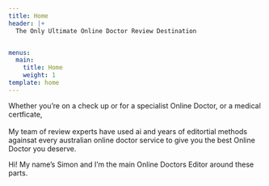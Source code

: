 ```yaml
---
title: Home
header: |+
  The Only Ultimate Online Doctor Review Destination


menus:
  main:
    title: Home
    weight: 1
template: home
---
```

Whether you’re on a check up  or for a specialist  Online Doctor, or a medical certficate,\
\
My team of review experts have used ai and years of editortial methods againsat every australian online doctor service to give you the best Online Doctor you deserve. 

Hi! My name’s Simon and I’m the main Online Doctors Editor around these parts.
